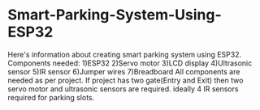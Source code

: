 # Smart-Parking-System-Using-ESP32
Here's information about creating smart parking system using ESP32.
Components needed:
1)ESP32
2)Servo motor
3)LCD display
4)Ultrasonic sensor
5)IR sensor
6)Jumper wires
7)Breadboard
All components are needed as per project.
If project has two gate(Entry and Exit) then two servo motor and ultrasonic sensors are required.
ideally 4 IR sensors required for parking slots.
